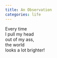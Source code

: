 ```yaml
---
title: An Observation
categories: life
---
```

Every time   
I pull my head   
out of my ass,    
the world   
looks a lot brighter!
